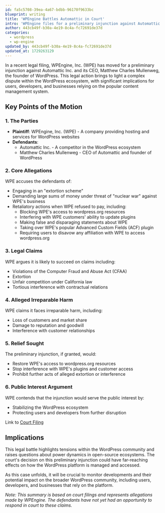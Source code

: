 ```yaml
---
id: fa5c5708-39ea-4a67-bdbb-96170f9633bc
blueprint: writing
title: 'WPEngine Battles Automattic in Court'
intro: 'WPEngine files for a preliminary injunction against Automattic and WordPress founder Matt Mullenweg, alleging extortion and unfair business practices....'
author: 443cb49f-b30a-4e19-8c4a-fc72691de37d
categories:
  - wordpress
  - wp-engine
updated_by: 443cb49f-b30a-4e19-8c4a-fc72691de37d
updated_at: 1729263129
---
```

In a recent legal filing, WPEngine, Inc. (WPE) has moved for a preliminary injunction against Automattic Inc. and its CEO, Matthew Charles Mullenweg, the founder of WordPress. This legal action brings to light a complex dispute within the WordPress ecosystem, with significant implications for users, developers, and businesses relying on the popular content management system.

## Key Points of the Motion

### 1. The Parties
- **Plaintiff**: WPEngine, Inc. (WPE) - A company providing hosting and services for WordPress websites
- **Defendants**: 
  - Automattic Inc. - A competitor in the WordPress ecosystem
  - Matthew Charles Mullenweg - CEO of Automattic and founder of WordPress

### 2. Core Allegations
WPE accuses the defendants of:
- Engaging in an "extortion scheme"
- Demanding large sums of money under threat of "nuclear war" against WPE's business
- Retaliatory actions when WPE refused to pay, including:
  - Blocking WPE's access to wordpress.org resources
  - Interfering with WPE customers' ability to update plugins
  - Making false and disparaging statements about WPE
  - Taking over WPE's popular Advanced Custom Fields (ACF) plugin
  - Requiring users to disavow any affiliation with WPE to access wordpress.org

### 3. Legal Claims
WPE argues it is likely to succeed on claims including:
- Violations of the Computer Fraud and Abuse Act (CFAA)
- Extortion
- Unfair competition under California law
- Tortious interference with contractual relations

### 4. Alleged Irreparable Harm
WPE claims it faces irreparable harm, including:
- Loss of customers and market share
- Damage to reputation and goodwill
- Interference with customer relationships

### 5. Relief Sought
The preliminary injunction, if granted, would:
- Restore WPE's access to wordpress.org resources
- Stop interference with WPE's plugins and customer access
- Prohibit further acts of alleged extortion or interference

### 6. Public Interest Argument
WPE contends that the injunction would serve the public interest by:
- Stabilizing the WordPress ecosystem
- Protecting users and developers from further disruption

Link to [Court Filing](https://storage.courtlistener.com/recap/gov.uscourts.cand.437474/gov.uscourts.cand.437474.17.0.pdf)

## Implications

This legal battle highlights tensions within the WordPress community and raises questions about power dynamics in open-source ecosystems. The court's decision on this preliminary injunction could have far-reaching effects on how the WordPress platform is managed and accessed.

As this case unfolds, it will be crucial to monitor developments and their potential impact on the broader WordPress community, including users, developers, and businesses that rely on the platform.

*Note: This summary is based on court filings and represents allegations made by WPEngine. The defendants have not yet had an opportunity to respond in court to these claims.*